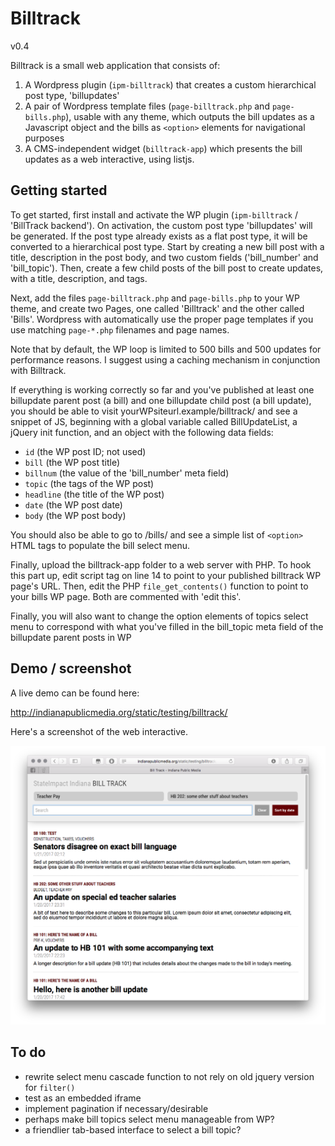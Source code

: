 # Billtrack
v0.4

Billtrack is a small web application that consists of:

1. A Wordpress plugin (`ipm-billtrack`) that creates a custom hierarchical post type, 'billupdates'
2. A pair of Wordpress template files (`page-billtrack.php` and `page-bills.php`), usable with any theme, which outputs the bill updates as a Javascript object and the bills as `<option>` elements for navigational purposes
3. A CMS-independent widget (`billtrack-app`) which presents the bill updates as a web interactive, using listjs.

## Getting started

To get started, first install and activate the WP plugin (`ipm-billtrack` / 'BillTrack backend'). On activation, the custom post type 'billupdates' will be generated. If the post type already exists as a flat post type, it will be converted to a hierarchical post type. Start by creating a new bill post with a title, description in the post body, and two custom fields ('bill_number' and 'bill_topic'). Then, create a few child posts of the bill post to create updates, with a title, description, and tags.

Next, add the files `page-billtrack.php` and `page-bills.php` to your WP theme, and create two Pages, one called 'Billtrack' and the other called 'Bills'. Wordpress with automatically use the proper page templates if you use matching `page-*.php` filenames and page names.

Note that by default, the WP loop is limited to 500 bills and 500 updates for performance reasons. I suggest using a caching mechanism in conjunction with Billtrack.

If everything is working correctly so far and you've published at least one billupdate parent post (a bill) and one billupdate child post (a bill update), you should be able to visit yourWPsiteurl.example/billtrack/ and see a snippet of JS, beginning with a global variable called BillUpdateList, a jQuery init function, and an object with the following data fields:

* `id` (the WP post ID; not used)
* `bill` (the WP post title)
* `billnum` (the value of the 'bill_number' meta field)
* `topic` (the tags of the WP post)
* `headline` (the title of the WP post)
* `date` (the WP post date)
* `body` (the WP post body)

You should also be able to go to /bills/ and see a simple list of `<option>` HTML tags to populate the bill select menu.

Finally, upload the billtrack-app folder to a web server with PHP. To hook this part up, edit script tag on line 14 to point to your published billtrack WP page's URL. Then, edit the PHP `file_get_contents()` function to point to your bills WP page. Both are commented with 'edit this'.

Finally, you will also want to change the option elements of topics select menu to correspond with what you've filled in the bill_topic meta field of the billupdate parent posts in WP

## Demo / screenshot

A live demo can be found here:

http://indianapublicmedia.org/static/testing/billtrack/

Here's a screenshot of the web interactive.

![Screenshot of Safari running Billtrack](/billtrack-screenshot.png?raw=true "Screenshot of Billtrack in Safari")

## To do

* rewrite select menu cascade function to not rely on old jquery version for `filter()`
* test as an embedded iframe
* implement pagination if necessary/desirable
* perhaps make bill topics select menu manageable from WP?
* a friendlier tab-based interface to select a bill topic?